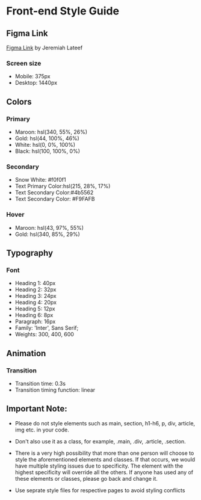 # Front-end Style Guide

## Figma Link

[Figma Link](https://www.figma.com/design/mdu4jYNoUzwN5eP5BPzwTX/Frontend?node-id=0-1&t=ITkrMM5pLOjexMQV-1) by Jeremiah Lateef

### Screen size

- Mobile: 375px
- Desktop: 1440px

## Colors

### Primary

- Maroon: hsl(340, 55%, 26%)
- Gold: hsl(44, 100%, 46%)
- White: hsl(0, 0%, 100%)
- Black: hsl(100, 100%, 0%)

### Secondary

- Snow White: #f0f0f1
- Text Primary Color:hsl(215, 28%, 17%)
- Text Secondary Color:#4b5562
- Text Secondary Color: #F9FAFB

### Hover

- Maroon: hsl(43, 97%, 55%)
- Gold: hsl(340, 85%, 29%)

## Typography

### Font

- Heading 1: 40px
- Heading 2: 32px
- Heading 3: 24px
- Heading 4: 20px
- Heading 5: 12px
- Heading 6: 8px
- Paragraph: 16px
- Family: 'Inter', Sans Serif;
- Weights: 300, 400, 600

## Animation

### Transition

- Transition time: 0.3s
- Transition timing function: linear

## Important Note:

- Please do not style elements such as main, section, h1-h6, p, div, article, img etc. in your code.

- Don't also use it as a class, for example, .main, .div, .article, .section.

- There is a very high possibility that more than one person will choose to style the aforementioned elements and classes. If that occurs, we would have multiple styling issues due to specificity. The element with the highest specificity will override all the others. If anyone has used any of these elements or classes, please go back and change it.
- Use seprate style files for respective pages to avoid styling conflicts
